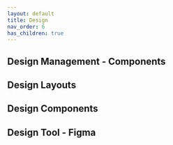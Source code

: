 ```yaml
---
layout: default
title: Design
nav_order: 6
has_children: true
---
```

## Design Management - Components
## Design Layouts
## Design Components
## Design Tool - Figma